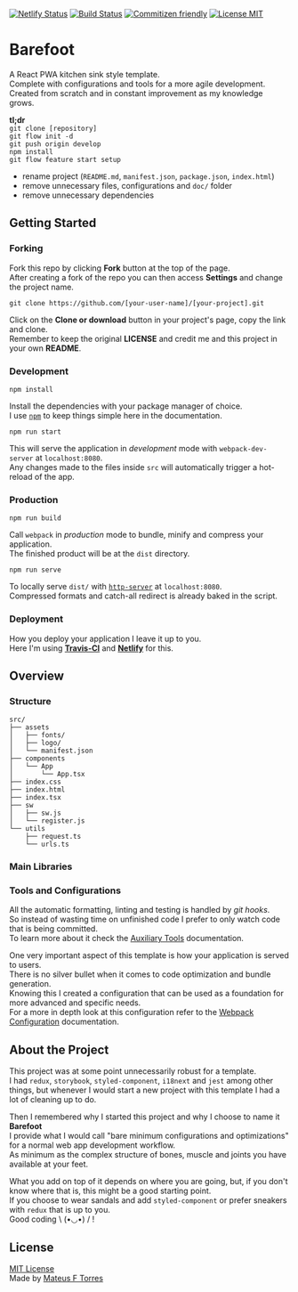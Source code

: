 [![Netlify Status](https://api.netlify.com/api/v1/badges/ba3f22ea-0790-413a-be14-7ccf8972d61f/deploy-status)](https://app.netlify.com/sites/barefoot/deploys)
[![Build Status](https://travis-ci.com/mateus-f-torres/barefoot.svg?branch=master)](https://travis-ci.com/mateus-f-torres/barefoot)
[![Commitizen friendly](https://img.shields.io/badge/commitizen-friendly-brightgreen.svg)](http://commitizen.github.io/cz-cli/)
[![License MIT](https://img.shields.io/github/license/mashape/apistatus.svg)](https://github.com/mateus-f-torres/barefoot/blob/master/LICENSE)

# Barefoot

A React PWA kitchen sink style template.  
Complete with configurations and tools for a more agile development.  
Created from scratch and in constant improvement as my knowledge grows.

**tl;dr**  
`git clone [repository]`  
`git flow init -d`  
`git push origin develop`  
`npm install`  
`git flow feature start setup`

- rename project (`README.md`, `manifest.json`, `package.json`, `index.html`)
- remove unnecessary files, configurations and `doc/` folder
- remove unnecessary dependencies

## Getting Started

### Forking

Fork this repo by clicking **Fork** button at the top of the page.  
After creating a fork of the repo you can then access **Settings** and change the project name.

```
git clone https://github.com/[your-user-name]/[your-project].git
```

Click on the **Clone or download** button in your project's page, copy the link and clone.  
Remember to keep the original **LICENSE** and credit me and this project in your own **README**.

### Development

```
npm install
```

Install the dependencies with your package manager of choice.  
I use [`npm`](https://www.npmjs.com/) to keep things simple here in the documentation.

```
npm run start
```

This will serve the application in _development_ mode with `webpack-dev-server` at `localhost:8080`.  
Any changes made to the files inside `src` will automatically trigger a hot-reload of the app.

### Production

```
npm run build
```

Call `webpack` in _production_ mode to bundle, minify and compress your application.  
The finished product will be at the `dist` directory.

```
npm run serve
```

To locally serve `dist/` with [`http-server`](https://github.com/http-party/http-server) at `localhost:8080`.  
Compressed formats and catch-all redirect is already baked in the script.

### Deployment

How you deploy your application I leave it up to you.  
Here I'm using [**Travis-CI**](https://travis-ci.org/) and [**Netlify**](https://www.netlify.com/) for this.

## Overview

### Structure

```
src/
├── assets
│   ├── fonts/
│   ├── logo/
│   └── manifest.json
├── components
│   └── App
│       └── App.tsx
├── index.css
├── index.html
├── index.tsx
├── sw
│   ├── sw.js
│   └── register.js
└── utils
    ├── request.ts
    └── urls.ts
```

### Main Libraries



### Tools and Configurations

All the automatic formatting, linting and testing is handled by _git hooks_.  
So instead of wasting time on unfinished code I prefer to only watch code that is being committed.  
To learn more about it check the [Auxiliary Tools](https://github.com/mateus-f-torres/barefoot/blob/master/doc/tools.md) documentation.

One very important aspect of this template is how your application is served to users.  
There is no silver bullet when it comes to code optimization and bundle generation.  
Knowing this I created a configuration that can be used as a foundation for more advanced and specific needs.  
For a more in depth look at this configuration refer to the [Webpack Configuration](https://github.com/mateus-f-torres/barefoot/blob/master/doc/webpack.md) documentation.

## About the Project

This project was at some point unnecessarily robust for a template.  
I had `redux`, `storybook`, `styled-component`, `i18next` and `jest` among other things, but whenever I would start a new project with this template I had a lot of cleaning up to do.

Then I remembered why I started this project and why I choose to name it **Barefoot**  
I provide what I would call "bare minimum configurations and optimizations" for a normal web app development workflow.  
As minimum as the complex structure of bones, muscle and joints you have available at your feet.

What you add on top of it depends on where you are going, but, if you don't know where that is, this might be a good starting point.  
If you choose to wear sandals and add `styled-component` or prefer sneakers with `redux` that is up to you.  
Good coding \ (•◡•) / !

## License

[MIT License](./LICENSE)  
Made by [Mateus F Torres](https://github.com/mateus-f-torres)

